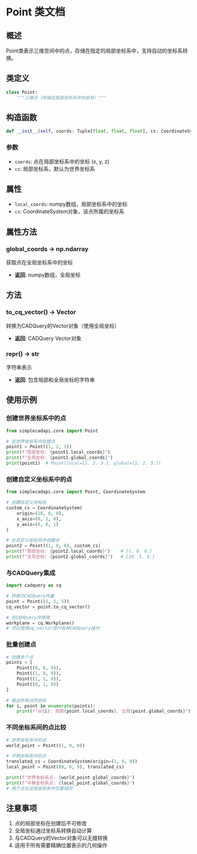 # Point 类文档

## 概述
Point类表示三维空间中的点，存储在指定的局部坐标系中，支持自动的坐标系转换。

## 类定义
```python
class Point:
    """三维点（存储在局部坐标系中的坐标）"""
```

## 构造函数
```python
def __init__(self, coords: Tuple[float, float, float], cs: CoordinateSystem = WORLD_CS)
```

### 参数
- `coords`: 点在局部坐标系中的坐标 (x, y, z)
- `cs`: 局部坐标系，默认为世界坐标系

## 属性
- `local_coords`: numpy数组，局部坐标系中的坐标
- `cs`: CoordinateSystem对象，该点所属的坐标系

## 属性方法

### global_coords -> np.ndarray
获取点在全局坐标系中的坐标
- **返回**: numpy数组，全局坐标

## 方法

### to_cq_vector() -> Vector
转换为CADQuery的Vector对象（使用全局坐标）
- **返回**: CADQuery Vector对象

### __repr__() -> str
字符串表示
- **返回**: 包含局部和全局坐标的字符串

## 使用示例

### 创建世界坐标系中的点
```python
from simplecadapi.core import Point

# 在世界坐标系中创建点
point1 = Point((1, 2, 3))
print(f"局部坐标: {point1.local_coords}")
print(f"全局坐标: {point1.global_coords}")
print(point1)  # Point(local=[1. 2. 3.], global=[1. 2. 3.])
```

### 创建自定义坐标系中的点
```python
from simplecadapi.core import Point, CoordinateSystem

# 创建自定义坐标系
custom_cs = CoordinateSystem(
    origin=(10, 0, 0),
    x_axis=(0, 1, 0),
    y_axis=(0, 0, 1)
)

# 在自定义坐标系中创建点
point2 = Point((1, 0, 0), custom_cs)
print(f"局部坐标: {point2.local_coords}")    # [1. 0. 0.]
print(f"全局坐标: {point2.global_coords}")   # [10. 1. 0.]
```

### 与CADQuery集成
```python
import cadquery as cq

# 转换为CADQuery向量
point = Point((5, 5, 5))
cq_vector = point.to_cq_vector()

# 在CADQuery中使用
workplane = cq.Workplane()
# 可以使用cq_vector进行各种CADQuery操作
```

### 批量创建点
```python
# 创建多个点
points = [
    Point((0, 0, 0)),
    Point((1, 0, 0)),
    Point((1, 1, 0)),
    Point((0, 1, 0))
]

# 输出所有点的坐标
for i, point in enumerate(points):
    print(f"点{i}: 局部{point.local_coords}, 全局{point.global_coords}")
```

### 不同坐标系间的点比较
```python
# 世界坐标系中的点
world_point = Point((1, 0, 0))

# 平移坐标系中的点  
translated_cs = CoordinateSystem(origin=(1, 0, 0))
local_point = Point((0, 0, 0), translated_cs)

print(f"世界坐标系点: {world_point.global_coords}")
print(f"平移坐标系点: {local_point.global_coords}")
# 两个点在全局坐标系中位置相同
```

## 注意事项
1. 点的局部坐标在创建后不可修改
2. 全局坐标通过坐标系转换自动计算
3. 与CADQuery的Vector对象可以无缝转换
4. 适用于所有需要精确位置表示的几何操作
